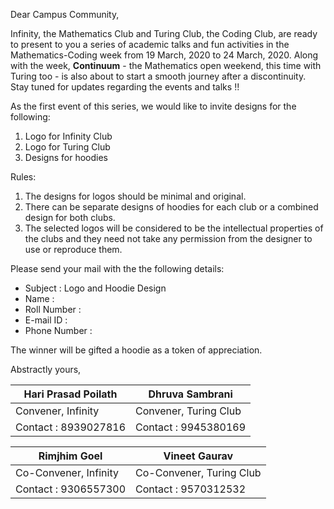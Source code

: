 Dear Campus Community,

Infinity, the Mathematics Club and Turing Club, the Coding Club, are
ready to present to you a series of academic talks and fun activities in
the Mathematics-Coding week from 19 March, 2020 to 24 March, 2020. Along
with the week, **Continuum** - the Mathematics open weekend, this time
with Turing too - is also about to start a smooth journey after a
discontinuity. Stay tuned for updates regarding the events and talks
\!\!

As the first event of this series, we would like to invite designs for
the following:


1.  Logo for Infinity Club
2.  Logo for Turing Club
3.  Designs for hoodies


Rules:

1.  The designs for logos should be minimal and original.
2.  There can be separate designs of hoodies for each club or a combined
    design for both clubs.
3.  The selected logos will be considered to be the intellectual
    properties of the clubs and they need not take any permission from
    the designer to use or reproduce them.


Please send your mail with the the following details:

  - Subject : Logo and Hoodie Design
  - Name :
  - Roll Number :
  - E-mail ID :
  - Phone Number :


The winner will be gifted a hoodie as a token of appreciation.


Abstractly yours,

| Hari Prasad Poilath  | Dhruva Sambrani       |
| -------------------- | --------------------- |
| Convener, Infinity   | Convener, Turing Club |
| Contact : 8939027816 | Contact : 9945380169  |




| Rimjhim Goel          | Vineet Gaurav            |
| --------------------- | ------------------------ |
| Co-Convener, Infinity | Co-Convener, Turing Club |
| Contact : 9306557300  | Contact : 9570312532     |
